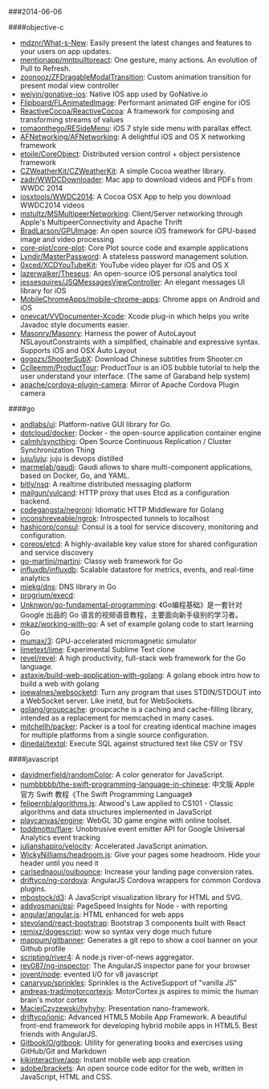 ###2014-06-06

####objective-c
* [mdznr/What-s-New](https://github.com/mdznr/What-s-New): Easily present the latest changes and features to your users on app updates.
* [mentionapp/mntpulltoreact](https://github.com/mentionapp/mntpulltoreact): One gesture, many actions. An evolution of Pull to Refresh.
* [zoonooz/ZFDragableModalTransition](https://github.com/zoonooz/ZFDragableModalTransition): Custom animation transition for present modal view controller
* [weiyin/gonative-ios](https://github.com/weiyin/gonative-ios): Native IOS app used by GoNative.io
* [Flipboard/FLAnimatedImage](https://github.com/Flipboard/FLAnimatedImage): Performant animated GIF engine for iOS
* [ReactiveCocoa/ReactiveCocoa](https://github.com/ReactiveCocoa/ReactiveCocoa): A framework for composing and transforming streams of values
* [romaonthego/RESideMenu](https://github.com/romaonthego/RESideMenu): iOS 7 style side menu with parallax effect.
* [AFNetworking/AFNetworking](https://github.com/AFNetworking/AFNetworking): A delightful iOS and OS X networking framework
* [etoile/CoreObject](https://github.com/etoile/CoreObject): Distributed version control + object persistence framework 
* [CZWeatherKit/CZWeatherKit](https://github.com/CZWeatherKit/CZWeatherKit): A simple Cocoa weather library.
* [zadr/WWDCDownloader](https://github.com/zadr/WWDCDownloader): Mac app to download videos and PDFs from WWDC 2014
* [iosxtools/WWDC2014](https://github.com/iosxtools/WWDC2014): A Cocoa OSX App to help you download WWDC2014 videos
* [mstultz/MSMultipeerNetworking](https://github.com/mstultz/MSMultipeerNetworking): Client/Server networking through Apple's MultipeerConnectivity and Apache Thrift
* [BradLarson/GPUImage](https://github.com/BradLarson/GPUImage): An open source iOS framework for GPU-based image and video processing
* [core-plot/core-plot](https://github.com/core-plot/core-plot): Core Plot source code and example applications
* [Lyndir/MasterPassword](https://github.com/Lyndir/MasterPassword): A stateless password management solution.
* [0xced/XCDYouTubeKit](https://github.com/0xced/XCDYouTubeKit): YouTube video player for iOS and OS X
* [lazerwalker/Theseus](https://github.com/lazerwalker/Theseus): An open-source iOS personal analytics tool
* [jessesquires/JSQMessagesViewController](https://github.com/jessesquires/JSQMessagesViewController): An elegant messages UI library for iOS
* [MobileChromeApps/mobile-chrome-apps](https://github.com/MobileChromeApps/mobile-chrome-apps): Chrome apps on Android and iOS
* [onevcat/VVDocumenter-Xcode](https://github.com/onevcat/VVDocumenter-Xcode): Xcode plug-in which helps you write Javadoc style documents easier.
* [Masonry/Masonry](https://github.com/Masonry/Masonry): Harness the power of AutoLayout NSLayoutConstraints with a simplified, chainable and expressive syntax. Supports iOS and OSX Auto Layout
* [gogozs/ShooterSubX](https://github.com/gogozs/ShooterSubX): Download Chinese subtitles from Shooter.cn
* [Cclleemm/ProductTour](https://github.com/Cclleemm/ProductTour): ProductTour is an iOS bubble tutorial to help the user understand your interface. (The same of Garaband help system)
* [apache/cordova-plugin-camera](https://github.com/apache/cordova-plugin-camera): Mirror of Apache Cordova Plugin camera

####go
* [andlabs/ui](https://github.com/andlabs/ui): Platform-native GUI library for Go.
* [dotcloud/docker](https://github.com/dotcloud/docker): Docker - the open-source application container engine
* [calmh/syncthing](https://github.com/calmh/syncthing): Open Source Continuous Replication / Cluster Synchronization Thing
* [juju/juju](https://github.com/juju/juju): juju is devops distilled
* [marmelab/gaudi](https://github.com/marmelab/gaudi): Gaudi allows to share multi-component applications, based on Docker, Go, and YAML.
* [bitly/nsq](https://github.com/bitly/nsq): A realtime distributed messaging platform
* [mailgun/vulcand](https://github.com/mailgun/vulcand): HTTP proxy that uses Etcd as a configuration backend.
* [codegangsta/negroni](https://github.com/codegangsta/negroni): Idiomatic HTTP Middleware for Golang
* [inconshreveable/ngrok](https://github.com/inconshreveable/ngrok): Introspected tunnels to localhost
* [hashicorp/consul](https://github.com/hashicorp/consul): Consul is a tool for service discovery, monitoring and configuration.
* [coreos/etcd](https://github.com/coreos/etcd): A highly-available key value store for shared configuration and service discovery
* [go-martini/martini](https://github.com/go-martini/martini): Classy web framework for Go
* [influxdb/influxdb](https://github.com/influxdb/influxdb): Scalable datastore for metrics, events, and real-time analytics
* [miekg/dns](https://github.com/miekg/dns): DNS library in Go
* [progrium/execd](https://github.com/progrium/execd): 
* [Unknwon/go-fundamental-programming](https://github.com/Unknwon/go-fundamental-programming): 《Go编程基础》是一套针对 Google 出品的 Go 语言的视频语音教程，主要面向新手级别的学习者。
* [mkaz/working-with-go](https://github.com/mkaz/working-with-go): A set of example golang code to start learning Go
* [mumax/3](https://github.com/mumax/3): GPU-accelerated micromagnetic simulator
* [limetext/lime](https://github.com/limetext/lime): Experimental Sublime Text clone
* [revel/revel](https://github.com/revel/revel): A high productivity, full-stack web framework for the Go language.
* [astaxie/build-web-application-with-golang](https://github.com/astaxie/build-web-application-with-golang): A golang ebook intro how to build a web with golang
* [joewalnes/websocketd](https://github.com/joewalnes/websocketd): Turn any program that uses STDIN/STDOUT into a WebSocket server. Like inetd, but for WebSockets. 
* [golang/groupcache](https://github.com/golang/groupcache): groupcache is a caching and cache-filling library, intended as a replacement for memcached in many cases.
* [mitchellh/packer](https://github.com/mitchellh/packer): Packer is a tool for creating identical machine images for multiple platforms from a single source configuration.
* [dinedal/textql](https://github.com/dinedal/textql): Execute SQL against structured text like CSV or TSV

####javascript
* [davidmerfield/randomColor](https://github.com/davidmerfield/randomColor): A color generator for JavaScript.
* [numbbbbb/the-swift-programming-language-in-chinese](https://github.com/numbbbbb/the-swift-programming-language-in-chinese): 中文版 Apple 官方 Swift 教程《The Swift Programming Language》
* [felipernb/algorithms.js](https://github.com/felipernb/algorithms.js): Atwood's Law applied to CS101 - Classic algorithms and data structures implemented in JavaScript
* [playcanvas/engine](https://github.com/playcanvas/engine): WebGL 3D game engine with online toolset.
* [toddmotto/flare](https://github.com/toddmotto/flare): Unobtrusive event emitter API for Google Universal Analytics event tracking
* [julianshapiro/velocity](https://github.com/julianshapiro/velocity): Accelerated JavaScript animation.
* [WickyNilliams/headroom.js](https://github.com/WickyNilliams/headroom.js): Give your pages some headroom. Hide your header until you need it
* [carlsednaoui/ouibounce](https://github.com/carlsednaoui/ouibounce): Increase your landing page conversion rates.
* [driftyco/ng-cordova](https://github.com/driftyco/ng-cordova): AngularJS Cordova wrappers for common Cordova plugins.
* [mbostock/d3](https://github.com/mbostock/d3): A JavaScript visualization library for HTML and SVG.
* [addyosmani/psi](https://github.com/addyosmani/psi): PageSpeed Insights for Node - with reporting
* [angular/angular.js](https://github.com/angular/angular.js): HTML enhanced for web apps
* [stevoland/react-bootstrap](https://github.com/stevoland/react-bootstrap): Bootstrap 3 components built with React
* [remixz/dogescript](https://github.com/remixz/dogescript): wow so syntax very doge much future
* [mappum/gitbanner](https://github.com/mappum/gitbanner): Generates a git repo to show a cool banner on your Github profile
* [scripting/river4](https://github.com/scripting/river4): A node.js river-of-news aggregator.
* [rev087/ng-inspector](https://github.com/rev087/ng-inspector): The AngularJS inspector pane for your browser
* [joyent/node](https://github.com/joyent/node): evented I/O for v8 javascript
* [canaryup/sprinkles](https://github.com/canaryup/sprinkles): Sprinkles is the ActiveSupport of "vanilla JS"
* [andreas-trad/motorcortexjs](https://github.com/andreas-trad/motorcortexjs): MotorCortex.js aspires to mimic the human brain's motor cortex
* [MaciejCzyzewski/hyhyhy](https://github.com/MaciejCzyzewski/hyhyhy): Presentation nano-framework.
* [driftyco/ionic](https://github.com/driftyco/ionic): Advanced HTML5 Mobile App Framework. A beautiful front-end framework for developing hybrid mobile apps in HTML5. Best friends with AngularJS.
* [GitbookIO/gitbook](https://github.com/GitbookIO/gitbook): Utility for generating books and exercises using GitHub/Git and Markdown
* [kikinteractive/app](https://github.com/kikinteractive/app): Instant mobile web app creation
* [adobe/brackets](https://github.com/adobe/brackets): An open source code editor for the web, written in JavaScript, HTML and CSS.
